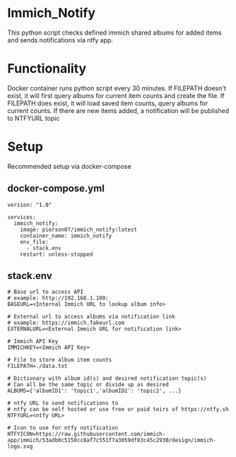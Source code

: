 # Immich_Notify
This python script checks defined immich shared albums for added items and sends notifications via ntfy app.

# Functionality
Docker container runs python script every 30 minutes.
If FILEPATH doesn't exist, it will first query albums for current item counts and create the file.
If FILEPATH does exist, it will load saved item counts, query albums for current counts.
If there are new items added, a notification will be published to NTFYURL topic

# Setup
Recommended setup via docker-compose

## docker-compose.yml
```
version: "1.0"

services:
  immich_notify:
    image: pierson07/immich_notify:latest
    container_name: immich_notify
    env_file:
      - stack.env
    restart: unless-stopped
```

## stack.env
```
# Base url to access API
# example: http://192.168.1.100:
BASEURL=<Internal Immich URL to lookup album info>

# External url to access albums via notification link
# example: https://immich.fakeurl.com
EXTERNALURL=<External Immich URL for notification link>

# Immich API Key
IMMICHKEY=<Immich API Key>

# File to store album item counts
FILEPATH=./data.txt

# Dictionary with album id(s) and desired notification topic(s)
# Can all be the same topic or divide up as desired
ALBUMS={'albumID1': 'topic1','albumID2': 'topic2', ...}

# ntfy URL to send notifications to
# ntfy can be self hosted or use free or paid teirs of https://ntfy.sh
NTFYURL=<ntfy URL>

# Icon to use for ntfy notification
NTFYICON=https://raw.githubusercontent.com/immich-app/immich/53adb0c5150cc8af7c551f7a3059df83c45c2930/design/immich-logo.svg
```
